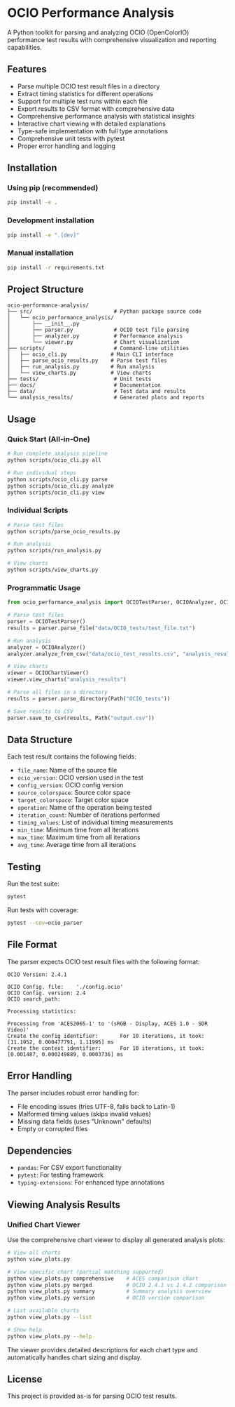 # OCIO Performance Analysis

A Python toolkit for parsing and analyzing OCIO (OpenColorIO) performance test
results with comprehensive visualization and reporting capabilities.

## Features

- Parse multiple OCIO test result files in a directory
- Extract timing statistics for different operations
- Support for multiple test runs within each file
- Export results to CSV format with comprehensive data
- Comprehensive performance analysis with statistical insights
- Interactive chart viewing with detailed explanations
- Type-safe implementation with full type annotations
- Comprehensive unit tests with pytest
- Proper error handling and logging

## Installation

### Using pip (recommended)

``` bash
pip install -e .
```

### Development installation

``` bash
pip install -e ".[dev]"
```

### Manual installation

``` bash
pip install -r requirements.txt
```

## Project Structure

``` text
ocio-performance-analysis/
├── src/                          # Python package source code
│   └── ocio_performance_analysis/
│       ├── __init__.py
│       ├── parser.py             # OCIO test file parsing
│       ├── analyzer.py           # Performance analysis
│       └── viewer.py             # Chart visualization
├── scripts/                      # Command-line utilities
│   ├── ocio_cli.py              # Main CLI interface
│   ├── parse_ocio_results.py    # Parse test files
│   ├── run_analysis.py          # Run analysis
│   └── view_charts.py           # View charts
├── tests/                        # Unit tests
├── docs/                         # Documentation
├── data/                         # Test data and results
└── analysis_results/             # Generated plots and reports
```

## Usage

### Quick Start (All-in-One)

``` bash
# Run complete analysis pipeline
python scripts/ocio_cli.py all

# Run individual steps
python scripts/ocio_cli.py parse
python scripts/ocio_cli.py analyze
python scripts/ocio_cli.py view
```

### Individual Scripts

``` bash
# Parse test files
python scripts/parse_ocio_results.py

# Run analysis
python scripts/run_analysis.py

# View charts
python scripts/view_charts.py
```

### Programmatic Usage

``` python
from ocio_performance_analysis import OCIOTestParser, OCIOAnalyzer, OCIOChartViewer

# Parse test files
parser = OCIOTestParser()
results = parser.parse_file("data/OCIO_tests/test_file.txt")

# Run analysis
analyzer = OCIOAnalyzer()
analyzer.analyze_from_csv("data/ocio_test_results.csv", "analysis_results")

# View charts
viewer = OCIOChartViewer()
viewer.view_charts("analysis_results")

# Parse all files in a directory
results = parser.parse_directory(Path("OCIO_tests"))

# Save results to CSV
parser.save_to_csv(results, Path("output.csv"))
```

## Data Structure

Each test result contains the following fields:

- `file_name`: Name of the source file
- `ocio_version`: OCIO version used in the test
- `config_version`: OCIO config version
- `source_colorspace`: Source color space
- `target_colorspace`: Target color space
- `operation`: Name of the operation being tested
- `iteration_count`: Number of iterations performed
- `timing_values`: List of individual timing measurements
- `min_time`: Minimum time from all iterations
- `max_time`: Maximum time from all iterations
- `avg_time`: Average time from all iterations

## Testing

Run the test suite:

``` bash
pytest
```

Run tests with coverage:

``` bash
pytest --cov=ocio_parser
```

## File Format

The parser expects OCIO test result files with the following format:

``` text
OCIO Version: 2.4.1

OCIO Config. file:    './config.ocio'
OCIO Config. version: 2.4
OCIO search_path:     

Processing statistics:

Processing from 'ACES2065-1' to '(sRGB - Display, ACES 1.0 - SDR Video)'
Create the config identifier:       For 10 iterations, it took: [11.1952, 0.000477791, 1.11995] ms
Create the context identifier:      For 10 iterations, it took: [0.001487, 0.000249889, 0.0003736] ms
```

## Error Handling

The parser includes robust error handling for:

- File encoding issues (tries UTF-8, falls back to Latin-1)
- Malformed timing values (skips invalid values)
- Missing data fields (uses "Unknown" defaults)
- Empty or corrupted files

## Dependencies

- `pandas`: For CSV export functionality
- `pytest`: For testing framework
- `typing-extensions`: For enhanced type annotations

## Viewing Analysis Results

### Unified Chart Viewer

Use the comprehensive chart viewer to display all generated analysis plots:

``` bash
# View all charts
python view_plots.py

# View specific chart (partial matching supported)
python view_plots.py comprehensive    # ACES comparison chart
python view_plots.py merged           # OCIO 2.4.1 vs 2.4.2 comparison
python view_plots.py summary          # Summary analysis overview
python view_plots.py version          # OCIO version comparison

# List available charts
python view_plots.py --list

# Show help
python view_plots.py --help
```

The viewer provides detailed descriptions for each chart type and automatically
handles chart sizing and display.

## License

This project is provided as-is for parsing OCIO test results.
